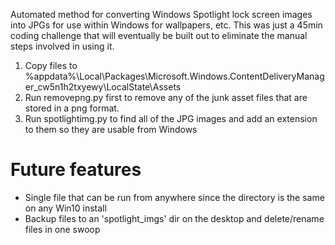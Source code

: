 Automated method for converting Windows Spotlight lock screen images into JPGs for use within Windows for wallpapers, etc. This was just a 45min coding challenge that will eventually be built out to eliminate the manual steps involved in using it. 

1. Copy files to %appdata%\Local\Packages\Microsoft.Windows.ContentDeliveryManager_cw5n1h2txyewy\LocalState\Assets
2. Run removepng.py first to remove any of the junk asset files that are stored in a png format. 
3. Run spotlightimg.py to find all of the JPG images and add an extension to them so they are usable from Windows

Future features
===========================
- Single file that can be run from anywhere since the directory is the same on any Win10 install
- Backup files to an 'spotlight_imgs' dir on the desktop and delete/rename files in one swoop
